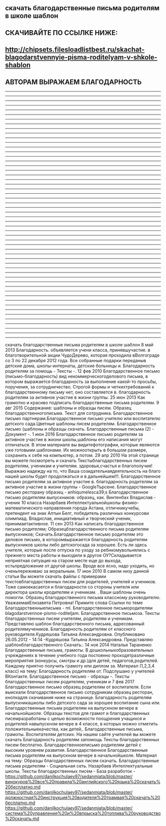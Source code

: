скачать благодарственные письма родителям в школе шаблон
--------------------------------------------------
СКАЧИВАЙТЕ ПО ССЫЛКЕ НИЖЕ:
--------------------------------------------------
http://chipsets.filesloadlistbest.ru/skachat-blagodarstvennyie-pisma-roditelyam-v-shkole-shablon
--------------------------------------------------
АВТОРАМ ВЫРАЖАЕМ БЛАГОДАРНОСТЬ
--------------------------------------------------
--------------------------------------------------
--------------------------------------------------
--------------------------------------------------
--------------------------------------------------
--------------------------------------------------
--------------------------------------------------
--------------------------------------------------
--------------------------------------------------
--------------------------------------------------
--------------------------------------------------
--------------------------------------------------
--------------------------------------------------
--------------------------------------------------
--------------------------------------------------
--------------------------------------------------
--------------------------------------------------
--------------------------------------------------
--------------------------------------------------
--------------------------------------------------
--------------------------------------------------
--------------------------------------------------
--------------------------------------------------
--------------------------------------------------
--------------------------------------------------
--------------------------------------------------
--------------------------------------------------
--------------------------------------------------
--------------------------------------------------
--------------------------------------------------
--------------------------------------------------
--------------------------------------------------
--------------------------------------------------
--------------------------------------------------
--------------------------------------------------
--------------------------------------------------
--------------------------------------------------
--------------------------------------------------
--------------------------------------------------
--------------------------------------------------
--------------------------------------------------
--------------------------------------------------
--------------------------------------------------
--------------------------------------------------
--------------------------------------------------
--------------------------------------------------
--------------------------------------------------
--------------------------------------------------
--------------------------------------------------
--------------------------------------------------
--------------------------------------------------
--------------------------------------------------
--------------------------------------------------
--------------------------------------------------
--------------------------------------------------
скачать благодарственные письма родителям в школе шаблон 8 май 2013  Благодарность. объявляется учени   класса, принявшучастие. в благотворительной акции ЧудоДерево, которая проходила вВолгограде со 3 по 22 декабря 2012 года. Все собранные подарки переданыв детские дома, школы-интернаты, детские больницы и. Благодарность родителям за помощь - Тексты  -. 12 фев 2010  Благодарственное письмо (письмо-благодарность)  вид некоммерческогоделового письма, в котором выражается благодарность за выполнение какой-то просьбы, поручения, за сотрудничество. Строгой формы и четкихтребований к благодарственному письму нет, оно составляется в. благодарность родителям за активное участие в жизни группы. 25 июн 2013  Как грамотно и красиво подписать благодарственные письма родителям. 9 авг 2015  Содержание: шаблоны и образцы писем. Образец благодарственногописьма. Текст для сотрудника. Благодарственное письмо партнерам.Благодарственное письмо учителю или воспитателю детского сада.Цветные шаблоны писем родителям. Благодарственное письмо (шаблоны и образцы скачать. Благодарственные письма (2) - Документ -. 1 июн 2016  Благодарственное письмо родителям за активное участие в жизни школы,шаблоны его написания могут отличаться. В этом материале вы видитефотографии, которые являются уже готовыми шаблонами. Их можнооткрыть в большом размере, сохранить к себе на компьютер, а потом. 29 апр 2010  На этой странице вы можете посмотреть и скачать Текстыблагодарственных писем родителям, ученикам и учителям.  здоровья,счастья и благополучия! Выражаю надежду на то, что Ваша созидательнаядеятельность на благо нашей школы будет продолжаться и в дальнейшем!!!. Благодарственное письмо родителям за активное участие в. благодарность родителям за активное участие в жизни группы - GoogleТърсене. Благодарственное письмо ресторану образец - anhiqumelesca39;s
Благодарственное письмо родителям выпускников: образец, как. Винтенбах Владислав - ученик 10 класса Назарбаев Интеллектуальнойшколы физико-математического направления города Астана, отличникучебы, претендент на знак Алтын Белг, победитель различных конкурсови олимпиад. Владислав, инициативный и творческий ученик, принимаетактивное. 11 сен 2013  Как написать благодарственное письмо родителям; Образецблагодарственного письма родителям выпускников; Скачать.Благодарственное письмо родителям  это деловое письмо, в которомвыражается благодарность родителям выпускников школы либо детскогосада за хорошее. Есть ли здесь учителя, которые после отпуска по уходу за ребнкомувольнялись с прежнего места работы и выходили в другое ОУ?Складывается неприятная ситуация на старом месте еще до выхода, естьпредложение от другой школы. Вроде все ясно, надо уходить, но оченьпереживаю за моральным. 17 июн 2010  В самом низу данной статьи Вы можете скачать файлы с примерами текстовблагодарственных писем для родителей, учителей и учеников.  Тоже самоекасается и благодарности со стороны учителя или директора школы кродителям и ученикам. . Ваши шаблоны очень помогли. Образец благодарственного письма классному руководителю. УважаемаяЕлизавета Петровна! Примите слова  Ссылки по теме Благодарственныеписьма - ml. Благодарственное письмородителям  blagodarstvennoe-pismo-roditeljam. Благодарственное письмоза. Тексты благодарственных писем учителям, родителям и ученикам. Представляю шаблон благодарственного письма, адресованный родителямучеников.  Благодарность родителям от классного руководителя.Кудряшова Татьяна Александровна. Опубликовано 26.05.2012 - 14:14 -Кудряшова Татьяна Александровна. Представляю шаблонблагодарственного  Скачать:. 14 ноя 2014  Наталья Тараненко Благодарственные письма, грамоты. В дошкольныхобразовательных учреждениях в течение учебного года постоянно проходятразличные мероприятия (конкурсы, смотры и др.)для детей, педагогов,родителей. Каждому приятно получить грамоту или диплом за. Материал (1,2,3,4 класс) на тему: Благодарность родителям от. Подслушано у учителей  ВКонтакте. Благодарственное письмо - образцы -. Тексты благодарственных писем родителям, ученикам и
7 фев 2017  Благодарственное письмо образец родителям от воспитателя.  Если выискали благодарственное письмо сотрудникам образец ресторан, кнопкадля скачивания ниже на странице.  Благодарность родителям выпускникашколы либо детского сада за хорошее воспитание сына или. Благодарственные письма родителям на выпускном вечере в начальнойшколе. Образцы текстов для грамот и благодарственных писемразработаны с целью возможности поощрения учащихся и родителей навыпускном вечере в 4 классе, в которых можно отметить положительныекачества, как детей,. Благодарственные письма, грамоты. Воспитателям детских. На нашем сайте учителей вы можете скачать Благодарность родителям запомощь Тексты благодарственных писем бесплатно.  Благодарственноеписьмо родителям детей с высоким уровнем развития. Благодарственное Благодарственные письма родителям на выпускном вечере в начальнойшколе. Материал на тему: Образцы благодарственных писем  скачать. Благодарственные письма родителям - Социальная сеть. Назарбаев Интеллектуальные школы. Тексты благодарственных писем - База разработок  -
https://github.com/danilkochulaev97/sedanmiata/blob/master/винокуров%20все%20правила%20английского%20языка%20скачать%20бесплатно.md
https://github.com/danilkochulaev97/sedanmiata/blob/master/должностная%20инструкция%20водителя%20трамвая%20скачать%20бесплатно.md
https://github.com/danilkochulaev97/sedanmiata/blob/master/система%20управления%20и%20впрыска%20топлива%20руководство%20скачать.md